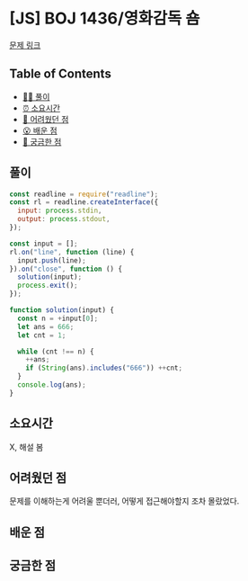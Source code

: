 # [JS] BOJ 1436/영화감독 숌

[문제 링크](https://www.acmicpc.net/problem/1436)

<!-- 제목으로 다음과 같은 내용으로 작성해주세요 ! -->
<!-- 📕 백준 : BOJ 문제번호/문제제목 e.g. BOJ 2577/숫자의 개수 -->
<!-- 📗 프로그래머스 : PRO 문제번호/문제제목 e.g. PRO 120812/최빈값 구하기 -->
<!-- 백준허브를 사용하시면 프로그래머스의 문제번호도 확인하실 수 있습니다 -->

## Table of Contents

- [✍🏻 풀이](#풀이)
- [⏰ 소요시간](#소요시간)
- [🫠 어려웠던 점](#어려웠던-점)
- [😮 배운 점](#배운-점)
- [🤔 궁금한 점](#궁금한-점)

## 풀이

<!-- ```옆에 사용하는 언어를 기입하세요 e.g. javascript, python -->

```javascript
const readline = require("readline");
const rl = readline.createInterface({
  input: process.stdin,
  output: process.stdout,
});

const input = [];
rl.on("line", function (line) {
  input.push(line);
}).on("close", function () {
  solution(input);
  process.exit();
});

function solution(input) {
  const n = +input[0];
  let ans = 666;
  let cnt = 1;

  while (cnt !== n) {
    ++ans;
    if (String(ans).includes("666")) ++cnt;
  }
  console.log(ans);
}
```

## 소요시간

X, 해설 봄

## 어려웠던 점

문제를 이해하는게 어려울 뿐더러, 어떻게 접근해야할지 조차 몰랐었다.

## 배운 점

## 궁금한 점
